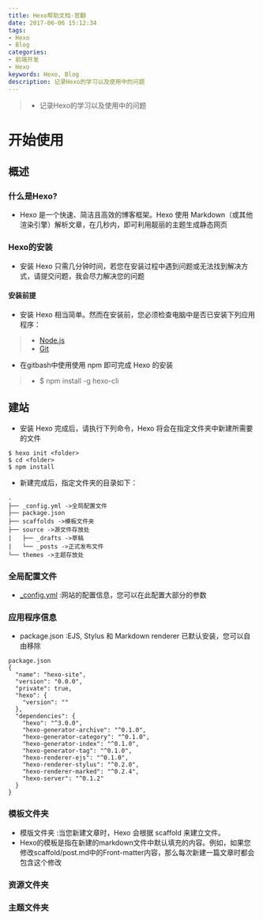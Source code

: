 ```yaml
---
title: Hexo帮助文档-官翻
date: 2017-06-06 15:12:34
tags: 
- Hexo
- Blog
categories: 
- 前端开发
- Hexo
keywords: Hexo, Blog
description: 记录Hexo的学习以及使用中的问题
---
```

>- 记录Hexo的学习以及使用中的问题
<!-- more -->

# 开始使用

## 概述

### 什么是Hexo?
- Hexo 是一个快速、简洁且高效的博客框架。Hexo 使用 Markdown（或其他渲染引擎）解析文章，在几秒内，即可利用靓丽的主题生成静态网页

### Hexo的安装
- 安装 Hexo 只需几分钟时间，若您在安装过程中遇到问题或无法找到解决方式，请提交问题，我会尽力解决您的问题

#### 安装前提
- 安装 Hexo 相当简单。然而在安装前，您必须检查电脑中是否已安装下列应用程序：
>- [Node.js](http://www.icoder.xin "Node.js的学习使用")
>- [Git](http://www.icoder.xin "Git的学习使用")
- 在gitbash中使用使用 npm 即可完成 Hexo 的安装
>- $ npm install -g hexo-cli

## 建站
- 安装 Hexo 完成后，请执行下列命令，Hexo 将会在指定文件夹中新建所需要的文件
```
$ hexo init <folder>
$ cd <folder>
$ npm install
```
- 新建完成后，指定文件夹的目录如下：
```
.
├── _config.yml ->全局配置文件
├── package.json
├── scaffolds ->模板文件夹
├── source ->源文件存放处
|   ├── _drafts ->草稿
|   └── _posts ->正式发布文件
└── themes ->主题存放处
```

### 全局配置文件
- [_config.yml](http://www.icoderxin "Hexo的全局配置文件") :网站的配置信息，您可以在此配置大部分的参数

### 应用程序信息
- package.json :EJS, Stylus 和 Markdown renderer 已默认安装，您可以自由移除
```
package.json
{
  "name": "hexo-site",
  "version": "0.0.0",
  "private": true,
  "hexo": {
    "version": ""
  },
  "dependencies": {
    "hexo": "^3.0.0",
    "hexo-generator-archive": "^0.1.0",
    "hexo-generator-category": "^0.1.0",
    "hexo-generator-index": "^0.1.0",
    "hexo-generator-tag": "^0.1.0",
    "hexo-renderer-ejs": "^0.1.0",
    "hexo-renderer-stylus": "^0.2.0",
    "hexo-renderer-marked": "^0.2.4",
    "hexo-server": "^0.1.2"
  }
}
```

### 模板文件夹
- 模版文件夹 :当您新建文章时，Hexo 会根据 scaffold 来建立文件。
- Hexo的模板是指在新建的markdown文件中默认填充的内容。例如，如果您修改scaffold/post.md中的Front-matter内容，那么每次新建一篇文章时都会包含这个修改

### 资源文件夹
### 主题文件夹
